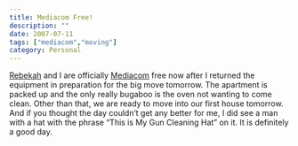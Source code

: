 ```yaml
---
title: Mediacom Free!
description: ""
date: 2007-07-11
tags: ["mediacom","moving"]
category: Personal
---
```



<p><a href="https://web.archive.org/web/20131211083615/http://www.urbanfarmgirl.net/">Rebekah</a> and I are officially <a href="https://web.archive.org/web/20131211083615/http://www.mediacomcc.com/">Mediacom</a> free now after I returned the equipment in preparation for the big move tomorrow.  The apartment is packed up and the only really bugaboo is the oven not wanting to come clean.  Other than that, we are ready to move into our first house tomorrow.  And if you thought the day couldn’t get any better for me, I did see a man with a hat with the phrase “This is My Gun Cleaning Hat” on it.  It is definitely a good day.</p>
